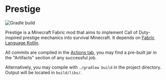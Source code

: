 # Prestige

![Gradle build](https://github.com/deltaryz/prestige/workflows/Gradle%20build/badge.svg)

Prestige is a Minecraft Fabric mod that aims to implement Call of Duty-inspired prestige mechanics into survival
Minecraft. It depends on [Fabric Language Kotlin](https://www.curseforge.com/minecraft/mc-mods/fabric-language-kotlin).

All commits are compiled in
the [Actions tab](https://github.com/deltaryz/prestige/actions?query=workflow%3A%22Gradle+build%22), you may find a
pre-built jar in the "Artifacts" section of any successful job.

Alternatively, you may compile with `./gradlew build` in the project directory. Output will be located in `build/libs/`.